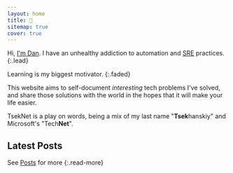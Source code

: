 ```yaml
---
layout: home
title: 👋
sitemap: true
cover: true
---
```


Hi, [I'm Dan](/about/). I have an unhealthy addiction to automation and [SRE](https://landing.google.com/sre/) practices.
{:.lead}

Learning is my biggest motivator.
{:.faded}

This website aims to self-document *interesting* tech problems I've
solved, and share those solutions with the world in the hopes that it will make
your life easier.

TsekNet is a play on words, being a mix of my last name "**Tsek**hanskiy" and Microsoft's "Tech**Net**".

## Latest Posts

<!--posts-->

See [Posts](/posts/) for more
{:.read-more}